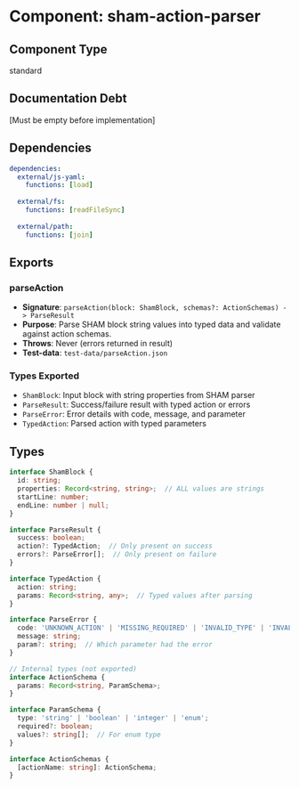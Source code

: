 # Component: sham-action-parser

## Component Type
standard

## Documentation Debt
[Must be empty before implementation]

## Dependencies

```yaml
dependencies:
  external/js-yaml:
    functions: [load]
  
  external/fs:
    functions: [readFileSync]
  
  external/path:
    functions: [join]
```

## Exports

### parseAction
- **Signature**: `parseAction(block: ShamBlock, schemas?: ActionSchemas) -> ParseResult`
- **Purpose**: Parse SHAM block string values into typed data and validate against action schemas.
- **Throws**: Never (errors returned in result)
- **Test-data**: `test-data/parseAction.json`

### Types Exported
- `ShamBlock`: Input block with string properties from SHAM parser
- `ParseResult`: Success/failure result with typed action or errors
- `ParseError`: Error details with code, message, and parameter
- `TypedAction`: Parsed action with typed parameters

## Types

```typescript
interface ShamBlock {
  id: string;
  properties: Record<string, string>;  // ALL values are strings
  startLine: number;
  endLine: number | null;
}

interface ParseResult {
  success: boolean;
  action?: TypedAction;  // Only present on success
  errors?: ParseError[];  // Only present on failure
}

interface TypedAction {
  action: string;
  params: Record<string, any>;  // Typed values after parsing
}

interface ParseError {
  code: 'UNKNOWN_ACTION' | 'MISSING_REQUIRED' | 'INVALID_TYPE' | 'INVALID_ENUM' | 'UNKNOWN_PARAMETER';
  message: string;
  param?: string;  // Which parameter had the error
}

// Internal types (not exported)
interface ActionSchema {
  params: Record<string, ParamSchema>;
}

interface ParamSchema {
  type: 'string' | 'boolean' | 'integer' | 'enum';
  required?: boolean;
  values?: string[];  // For enum type
}

interface ActionSchemas {
  [actionName: string]: ActionSchema;
}
```